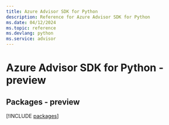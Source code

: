 ```yaml
---
title: Azure Advisor SDK for Python
description: Reference for Azure Advisor SDK for Python
ms.date: 04/12/2024
ms.topic: reference
ms.devlang: python
ms.service: advisor
---
```

# Azure Advisor SDK for Python - preview
## Packages - preview
[!INCLUDE [packages](advisor-index.md)]